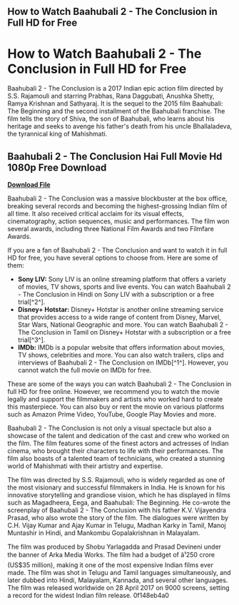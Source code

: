 ## How to Watch Baahubali 2 - The Conclusion in Full HD for Free

  
# How to Watch Baahubali 2 - The Conclusion in Full HD for Free
 
Baahubali 2 - The Conclusion is a 2017 Indian epic action film directed by S.S. Rajamouli and starring Prabhas, Rana Daggubati, Anushka Shetty, Ramya Krishnan and Sathyaraj. It is the sequel to the 2015 film Baahubali: The Beginning and the second installment of the Baahubali franchise. The film tells the story of Shiva, the son of Baahubali, who learns about his heritage and seeks to avenge his father's death from his uncle Bhallaladeva, the tyrannical king of Mahishmati.
 
## Baahubali 2 - The Conclusion Hai Full Movie Hd 1080p Free Download


[**Download File**](https://www.google.com/url?q=https%3A%2F%2Fgeags.com%2F2tM7k0&sa=D&sntz=1&usg=AOvVaw2DhPq3F_qPq4I13J9omGWm)

 
Baahubali 2 - The Conclusion was a massive blockbuster at the box office, breaking several records and becoming the highest-grossing Indian film of all time. It also received critical acclaim for its visual effects, cinematography, action sequences, music and performances. The film won several awards, including three National Film Awards and two Filmfare Awards.
 
If you are a fan of Baahubali 2 - The Conclusion and want to watch it in full HD for free, you have several options to choose from. Here are some of them:
 
- **Sony LIV:** Sony LIV is an online streaming platform that offers a variety of movies, TV shows, sports and live events. You can watch Baahubali 2 - The Conclusion in Hindi on Sony LIV with a subscription or a free trial[^2^].
- **Disney+ Hotstar:** Disney+ Hotstar is another online streaming service that provides access to a wide range of content from Disney, Marvel, Star Wars, National Geographic and more. You can watch Baahubali 2 - The Conclusion in Tamil on Disney+ Hotstar with a subscription or a free trial[^3^].
- **IMDb:** IMDb is a popular website that offers information about movies, TV shows, celebrities and more. You can also watch trailers, clips and interviews of Baahubali 2 - The Conclusion on IMDb[^1^]. However, you cannot watch the full movie on IMDb for free.

These are some of the ways you can watch Baahubali 2 - The Conclusion in full HD for free online. However, we recommend you to watch the movie legally and support the filmmakers and artists who worked hard to create this masterpiece. You can also buy or rent the movie on various platforms such as Amazon Prime Video, YouTube, Google Play Movies and more.
  
Baahubali 2 - The Conclusion is not only a visual spectacle but also a showcase of the talent and dedication of the cast and crew who worked on the film. The film features some of the finest actors and actresses of Indian cinema, who brought their characters to life with their performances. The film also boasts of a talented team of technicians, who created a stunning world of Mahishmati with their artistry and expertise.
 
The film was directed by S.S. Rajamouli, who is widely regarded as one of the most visionary and successful filmmakers in India. He is known for his innovative storytelling and grandiose vision, which he has displayed in films such as Magadheera, Eega, and Baahubali: The Beginning. He co-wrote the screenplay of Baahubali 2 - The Conclusion with his father K.V. Vijayendra Prasad, who also wrote the story of the film. The dialogues were written by C.H. Vijay Kumar and Ajay Kumar in Telugu, Madhan Karky in Tamil, Manoj Muntashir in Hindi, and Mankombu Gopalakrishnan in Malayalam.
 
The film was produced by Shobu Yarlagadda and Prasad Devineni under the banner of Arka Media Works. The film had a budget of â¹250 crore (US$35 million), making it one of the most expensive Indian films ever made. The film was shot in Telugu and Tamil languages simultaneously, and later dubbed into Hindi, Malayalam, Kannada, and several other languages. The film was released worldwide on 28 April 2017 on 9000 screens, setting a record for the widest Indian film release.
 0f148eb4a0
